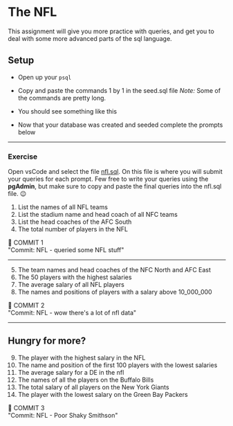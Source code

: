 # The NFL
This assignment will give you more practice with queries, and get you to deal with some more advanced parts of the sql language.

## Setup 
- Open up your `psql`
- Copy and paste the commands 1 by 1 in the seed.sql file _Note:_ Some of the commands are pretty long.
- You should see something like this

- Now that your database was created and seeded complete the prompts below

<hr>

### Exercise
Open vsCode and select the file [nfl.sql](nfl.sql). On this file is where you will submit your queries for each prompt. Few free to write your queries using the **pgAdmin**, but make sure to copy and paste the final queries into the nfl.sql file. :wink:
<br>

1.  List the names of all NFL teams
2.  List the stadium name and head coach of all NFC teams
3.  List the head coaches of the AFC South
4.  The total number of players in the NFL

&#x1F534; COMMIT 1<br>
"Commit: NFL - queried some NFL stuff"
<hr>

5.  The team names and head coaches of the NFC North and AFC East
6.  The 50 players with the highest salaries
7.  The average salary of all NFL players
8.  The names and positions of players with a salary above 10_000_000

&#x1F534; COMMIT 2<br>
"Commit: NFL - wow there's a lot of nfl data"
<hr>

## Hungry for more?

9.  The player with the highest salary in the NFL
10. The name and position of the first 100 players with the lowest salaries
11. The average salary for a DE in the nfl
12. The names of all the players on the Buffalo Bills
13. The total salary of all players on the New York Giants
14. The player with the lowest salary on the Green Bay Packers

&#x1F534; COMMIT 3<br>
"Commit: NFL - Poor Shaky Smithson"

